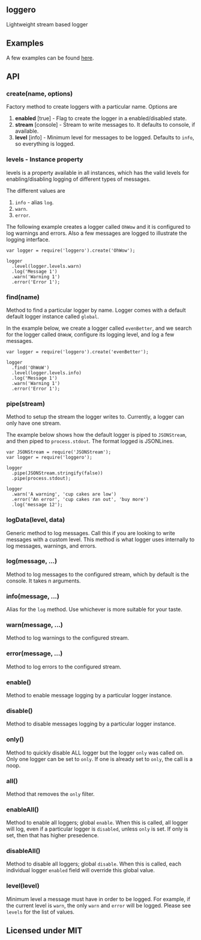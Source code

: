 ## loggero

Lightweight stream based logger


## Examples

A few examples can be found [here](https://github.com/MiguelCastillo/loggero/tree/master/examples).


## API

### create(name, options)

Factory method to create loggers with a particular name.  Options are

1. **enabled** [true] - Flag to create the logger in a enabled/disabled state.
2. **stream** [console] - Stream to write messages to.  It defaults to console, if available.
3. **level** [info] - Minimum level for messages to be logged.  Defaults to `info`, so everything is logged.

### levels - Instance property

levels is a property available in all instances, which has the valid levels for enabling/disabling logging of different types of messages.

The different values are

1. `info` - alias `log`.
2. `warn`.
3. `error`.

The following example creates a logger called `OhWow` and it is configured to log warnings and errors.  Also a few messages are logged to illustrate the logging interface.

```
var logger = require('loggero').create('OhWow');

logger
  .level(logger.levels.warn)
  .log('Message 1')
  .warn('Warning 1')
  .error('Error 1');
```

### find(name)

Method to find a particular logger by name. Logger comes with a default default logger instance called `global`.

In the example below, we create a logger called `evenBetter`, and we search for the logger called `OhWoW`, configure its logging level, and log a few messages.

```
var logger = require('loggero').create('evenBetter');

logger
  .find('OhWoW')
  .level(logger.levels.info)
  .log('Message 1')
  .warn('Warning 1')
  .error('Error 1');
```

### pipe(stream)

Method to setup the stream the logger writes to.  Currently, a logger can only have one stream.

The example below shows how the default logger is piped to `JSONStream`, and then piped to `process.stdout`. The format logged is JSONLines.

```
var JSONStream = require('JSONStream');
var logger = require('loggero');

logger
  .pipe(JSONStream.stringify(false))
  .pipe(process.stdout);

logger
  .warn('A warning', 'cup cakes are low')
  .error('An error', 'cup cakes ran out', 'buy more')
  .log('message 12');
```

### logData(level, data)

Generic method to log messages. Call this if you are looking to write messages with a custom level. This method is what logger uses internally to log messages, warnings, and errors.


### log(message, ...)

Method to log messages to the configured stream, which by default is the console.  It takes n arguments.

### info(message, ...)

Alias for the `log` method.  Use whichever is more suitable for your taste.

### warn(message, ...)

Method to log warnings to the configured stream.

### error(message, ...)

Method to log errors to the configured stream.

### enable()

Method to enable message logging by a particular logger instance.

### disable()

Method to disable messages logging by a particular logger instance.

### only()

Method to quickly disable ALL logger but the logger `only` was called on. Only one logger can be set to `only`.  If one is already set to `only`, the call is a noop.

### all()

Method that removes the `only` filter.

### enableAll()

Method to enable all loggers; global `enable`.  When this is called, all logger will log, even if a particular logger is `disabled`, unless `only` is set. If only is set, then that has higher presedence.

### disableAll()

Method to disable all loggers; global `disable`.  When this is called, each individual logger `enabled` field will override this global value.

### level(level)

Minimum level a message must have in order to be logged.  For example, if the current level is `warn`, the only `warn` and `error` will be logged. Please see `levels` for the list of values.


## Licensed under MIT
